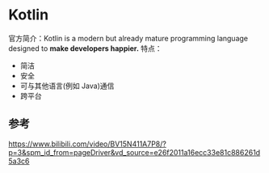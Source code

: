 # Kotlin

官方简介：Kotlin is a modern but already mature programming language designed to **make developers happier.**
特点：

- 简洁
- 安全
- 可与其他语言(例如 Java)通信
- 跨平台

## 参考

<https://www.bilibili.com/video/BV15N411A7P8/?p=3&spm_id_from=pageDriver&vd_source=e26f2011a16ecc33e81c886261d5a3c6>

